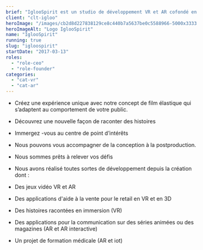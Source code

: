 ```yaml
---
brief: "IglooSpirit est un studio de développement VR et AR cofondé en 2017 avec Fabienne Giezendanner"
client: "clt-igloo"
heroImage: "/images/cb2d8d227838129ce8c440b7a5637be0c5588966-5000x3333.jpg"
heroImageAlt: "Logo IglooSpirit"
name: "IglooSpirit"
running: true
slug: "igloospirit"
startDate: "2017-03-13"
roles:
  - "role-ceo"
  - "role-founder"
categories:
  - "cat-vr"
  - "cat-ar"
---
```


- Créez une expérience unique avec notre concept de film élastique qui s’adaptent au comportement de votre public.
- Découvrez une nouvelle façon de raconter des histoires
- Immergez -vous au centre de point d’intérêts
- Nous pouvons vous accompagner de la conception à la postproduction.
- Nous sommes prêts à relever vos défis
- Nous avons réalisé toutes sortes de développement depuis la création dont :

- Des jeux vidéo VR et AR
- Des applications d'aide à la vente pour le retail en VR et en 3D
- Des histoires racontées en immersion (VR)
- Des applications pour la communication sur des séries animées ou des magazines (AR et AR interactive)
- Un projet de formation médicale (AR et iot)
